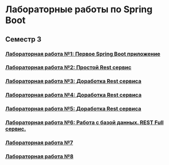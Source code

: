 # Лабораторные работы по Spring Boot


## Семестр 3

### [Лабораторная работа №1: Первое Spring Boot приложение](https://github.com/AMaslyakov/LabsJava/tree/main/projects/lab1/src/main/java/com/example/lab1)
### [Лабораторная работа №2: Простой Rest сервис](https://github.com/AMaslyakov/LabsJava/tree/main/projects/lab2)
### [Лабораторная работа №3: Доработка Rest сервиса](https://github.com/AMaslyakov/LabsJava/tree/main/projects/lab3)
### [Лабораторная работа №4: Доработка Rest сервиса](https://github.com/AMaslyakov/LabsJava/tree/main/projects/lab4)
### [Лабораторная работа №5: Доработка Rest сервиса](https://github.com/AMaslyakov/LabsJava/tree/main/projects/lab5)
### [Лабораторная работа №6: Работа с базой данных. REST Full сервис.](https://github.com/AMaslyakov/LabsJava/tree/main/projects/lab6)
### [Лабораторная работа №7](https://github.com/AMaslyakov/LabsJava/tree/main/projects/lab7)
### [Лабораторная работа №8](https://github.com/AMaslyakov/LabsJava/tree/main/projects/lab8)
